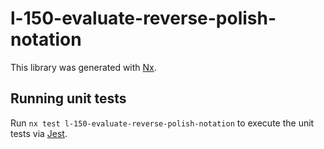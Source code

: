 # l-150-evaluate-reverse-polish-notation

This library was generated with [Nx](https://nx.dev).

## Running unit tests

Run `nx test l-150-evaluate-reverse-polish-notation` to execute the unit tests via [Jest](https://jestjs.io).
